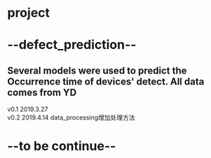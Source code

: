 # project
# --defect_prediction--
Several models were used to predict the Occurrence time of devices' detect. All data comes from YD  
----------  
v0.1 2019.3.27  
v0.2 2019.4.14 data_processing增加处理方法

# --to be continue--
